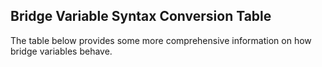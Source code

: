 ## Bridge Variable Syntax Conversion Table

The table below provides some more comprehensive information on how bridge variables behave.
